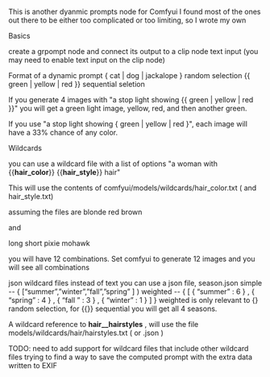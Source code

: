 This is another dyanmic prompts node for Comfyui
I found most of the ones out there to be either too complicated or too limiting,
so I wrote my own

Basics

create a grpompt node and connect its output to a clip node text input
(you may need to enable text input on the clip node)

Format of a dynamic prompt
{ cat | dog | jackalope  }     random selection
{{ green | yellow | red }}      sequential seletion

If you generate 4 images with "a stop light showing {{ green | yellow | red }}"
you will get a green light image, yellow, red, and then another green.

If you use "a stop light showing { green | yellow | red }", each image will have a 33% chance of any color.

Wildcards

you can use a wildcard file with a list of options
"a woman with {{__hair_color__}} {{__hair_style__}} hair"

This will use the contents of comfyui/models/wildcards/hair_color.txt  ( and hair_style.txt)

assuming the files are
blonde
red
brown

and

long
short
pixie
mohawk


you will have 12 combinations. Set comfyui to generate 12 images and you will see all combinations

json wildcard files
instead of text you can use a json file,  season.json
 simple --   { [“summer”,”winter”,”fall”,”spring” ] ) 
 weighted --   { [ { “summer” : 6 } ,  { “spring” : 4 } ,  { “fall ” : 3 } ,  { “winter” : 1 }  ] }
weighted is only relevant to {} random selection, for {{}} sequential you will get all 4 seasons.

A wildcard reference to __hair__hairstyles__ , will use the file models/wildcards/hair/hairstyles.txt ( or .json )


TODO:
 need to add support for wildcard files that include other wildcard files
 trying to find a way to save the computed prompt with the extra data written to EXIF



